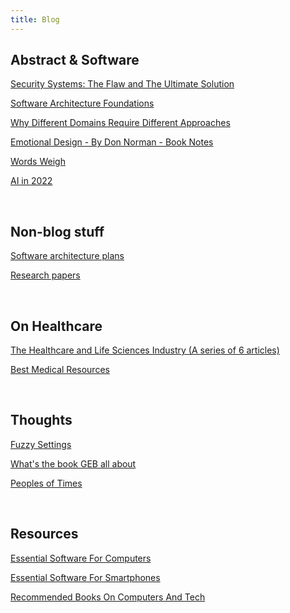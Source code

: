 ```yaml
---
title: Blog
---
```


## Abstract & Software

[Security Systems: The Flaw and The Ultimate Solution](https://karthikeshwar1.github.io/blog/2023/security-systems-the-flaw-and-the-ultimate-solution)

[Software Architecture Foundations](https://karthikeshwar1.github.io/blog/2024/Software_Architecture_Foundations_1)

[Why Different Domains Require Different Approaches](https://karthikeshwar1.github.io/blog/2023/Why%20Different%20Domains%20Require%20Different%20Approaches)

[Emotional Design - By Don Norman - Book Notes](https://karthikeshwar1.github.io/blog/2023/Emotional%20Design%20-%20By%20Don%20Norman%20-%20Book%20Notes)

[Words Weigh](https://Karthikeshwar1.github.io/blog/2024/Words_weigh)

[AI in 2022](https://karthikeshwar1.github.io/blog/2022/AI_in_2022)

<br>

## Non-blog stuff

[Software architecture plans](https://github.com/Karthikeshwar1/Software-architectures)

[Research papers](https://github.com/Karthikeshwar1/Karthikeshwar1/tree/main/papers)

<br>

## On Healthcare

[The Healthcare and Life Sciences Industry (A series of 6 articles)](https://karthikeshwar1.github.io/blog/2022/The%20Healthcare%20and%20Life%20Sciences%20Industry)

[Best Medical Resources](https://karthikeshwar1.github.io/blog/2022/Best_Medical_Resources)

<br>

## Thoughts

[Fuzzy Settings](https://github.com/Karthikeshwar1/Karthikeshwar1.github.io/blob/main/blog/2024/Fuzzy_Settings.md)

[What's the book GEB all about](https://karthikeshwar1.github.io/blog/2023/What%27s%20the%20book%20GEB%20all%20about)

[Peoples of Times](https://karthikeshwar1.github.io/blog/2022/Peoples_Of_Times)

<br>

## Resources

[Essential Software For Computers](https://Karthikeshwar1.github.io/blog/2021/Essential_Software_For_Computers)

[Essential Software For Smartphones](https://Karthikeshwar1.github.io/blog/2021/Essential_Software_For_Smartphones)

[Recommended Books On Computers And Tech](https://karthikeshwar1.github.io/blog/2022/Recommended_Books_On_Computers_And_Tech)

<br>

<br>

